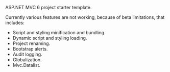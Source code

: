 ASP.NET MVC 6 project starter template.

Currently various features are not working, because of beta limitations, that includes:
- Script and styling minification and bundling.
- Dynamic script and styling loading.
- Project renaming.
- Bootstrap alerts.
- Audit logging.
- Globalization.
- Mvc.Datalist.
